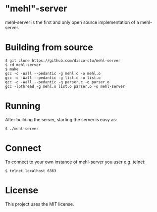 # "mehl"-server

mehl-server is the first and only open source implementation of a mehl-server.

# Building from source

```
$ git clone https://github.com/disco-stu/mehl-server
$ cd mehl-server
$ make
gcc -c -Wall --pedantic -g mehl.c -o mehl.o
gcc -c -Wall --pedantic -g list.c -o list.o
gcc -c -Wall --pedantic -g parser.c -o parser.o
gcc -lpthread -g mehl.o list.o parser.o -o mehl-server
```

# Running

After building the server, starting the server is easy as:
```
$ ./mehl-server
```

# Connect

To connect to your own instance of mehl-server you user e.g. telnet:

```
$ telnet localhost 6363
```

# License

This project uses the MIT license.
